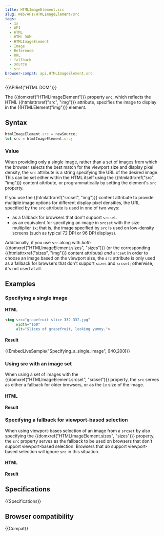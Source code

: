 ```yaml
---
title: HTMLImageElement.src
slug: Web/API/HTMLImageElement/src
tags:
  - 1x
  - API
  - HTML
  - HTML DOM
  - HTMLImageElement
  - Image
  - Reference
  - URL
  - fallback
  - source
  - src
browser-compat: api.HTMLImageElement.src
---
```

{{APIRef("HTML DOM")}}

The {{domxref("HTMLImageElement")}} property
**`src`**, which reflects the HTML {{htmlattrxref("src",
    "img")}} attribute, specifies the image to display in the {{HTMLElement("img")}}
element.

## Syntax

```js
htmlImageElement.src = newSource;
let src = htmlImageElement.src;
```

### Value

When providing only a single image, rather than a set of images from which the browser
selects the best match for the viewport size and display pixel density, the
`src` attribute is a string specifying the URL of the
desired image. This can be set either within the HTML itself using the
{{htmlattrxref("src", "img")}} content attribute, or programmatically by setting the
element's `src` property.

If you use the {{htmlattrxref("srcset", "img")}} content attribute to provide multiple
image options for different display pixel densities, the URL specified by the
`src` attribute is used in one of two ways:

- as a fallback for browsers that don't support `srcset`.
- as an equivalent for specifying an image in `srcset` with the size
  multiplier `1x`; that is, the image specified by `src` is used
  on low-density screens (such as typical 72 DPI or 96 DPI displays).

Additionally, if you use `src` along with _both_
{{domxref("HTMLImageElement.sizes", "sizes")}} (or the
corresponding {{htmlattrxref("sizes", "img")}} content attribute) _and_
`srcset` in order to choose an image based on the viewport size, the
`src` attribute is only used as a fallback for browsers that don't support
`sizes` and `srcset`; otherwise, it's not used at all.

## Examples

### Specifying a single image

#### HTML

```html
<img src="grapefruit-slice-332-332.jpg"
     width="160"
     alt="Slices of grapefruit, looking yummy.">
```

#### Result

{{EmbedLiveSample("Specifying_a_single_image", 640,200)}}

### Using src with an image set

When using a set of images with the {{domxref("HTMLImageElement.srcset", "srcset")}}
property, the `src` serves as either a fallback for older browsers, or as the
`1x` size of the image.

#### HTML

#### Result

### Specifying a fallback for viewport-based selection

When using viewport-bases selection of an image from a `srcset` by also
specifying the {{domxref("HTMLImageElement.sizes", "sizes")}} property, the
`src` property serves as the fallback to be used on browsers that don't
support viewport-based selection. Browsers that _do_ support viewport-based
selection will ignore `src` in this situation.

#### HTML

#### Result

## Specifications

{{Specifications}}

## Browser compatibility

{{Compat}}
